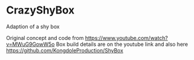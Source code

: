 # CrazyShyBox
Adaption of a shy box

Original concept and code from https://www.youtube.com/watch?v=MWuG9GowW5o
Box build details are on the youtube link and also here https://github.com/KongdoleProduction/ShyBox

